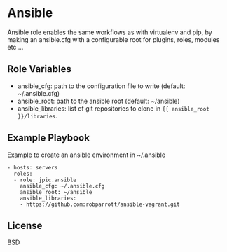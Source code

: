 Ansible
=======

Ansible role enables the same workflows as with virtualenv and pip, by making
an ansible.cfg with a configurable root for plugins, roles, modules etc ...

Role Variables
--------------

- ansible_cfg: path to the configuration file to write (default:
  ~/.ansible.cfg)
- ansible_root: path to the ansible root (default: ~/ansible)
- ansible_libraries: list of git repositories to clone in 
  ``{{ ansible_root }}/libraries``.


Example Playbook
----------------

Example to create an ansible environment in ~/.ansible

    - hosts: servers
      roles:
      - role: jpic.ansible
        ansible_cfg: ~/.ansible.cfg
        ansible_root: ~/ansible
        ansible_libraries:
        - https://github.com:robparrott/ansible-vagrant.git


License
-------

BSD
